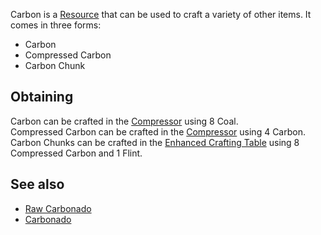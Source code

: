Carbon is a [Resource](https://github.com/Slimefun/Slimefun4/wiki/Resources) that can be used to craft a variety of other items. It comes in three forms:

- Carbon
- Compressed Carbon
- Carbon Chunk

## Obtaining
Carbon can be crafted in the [Compressor](https://github.com/Slimefun/Slimefun4/wiki/Compressor) using 8 Coal.  
Compressed Carbon can be crafted in the [Compressor](https://github.com/Slimefun/Slimefun4/wiki/Compressor) using 4 Carbon.  
Carbon Chunks can be crafted in the [Enhanced Crafting Table](https://github.com/Slimefun/Slimefun4/wiki/Enhanced-Crafting-Table) using 8 Compressed Carbon and 1 Flint.  

## See also
* [Raw Carbonado](https://github.com/Slimefun/Slimefun4/wiki/Carbonado)
* [Carbonado](https://github.com/Slimefun/Slimefun4/wiki/Carbonado)

